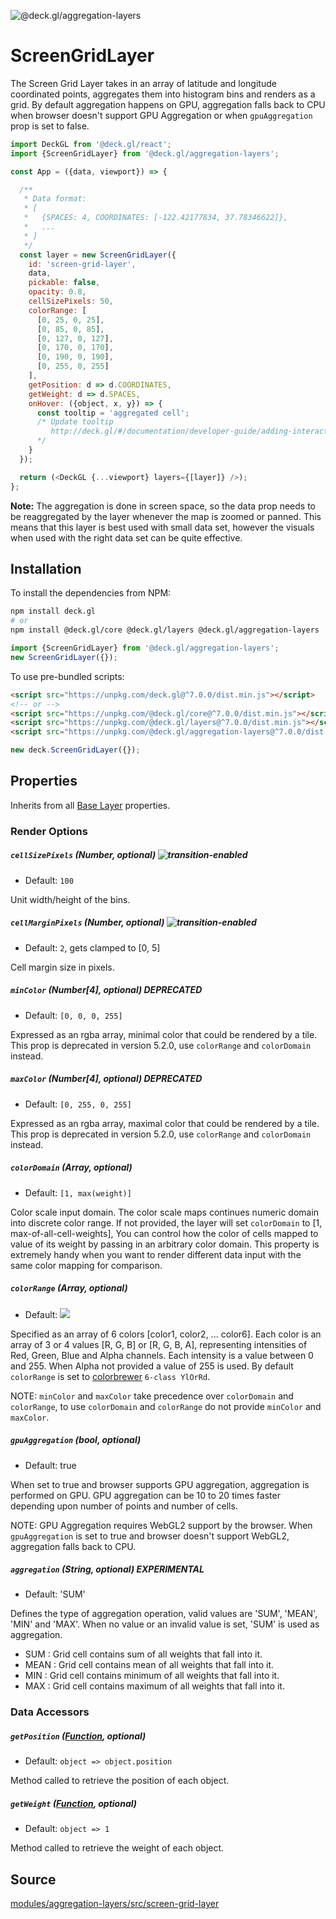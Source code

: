 <!-- INJECT:"ScreenGridLayerDemo" -->

<p class="badges">
  <img src="https://img.shields.io/badge/@deck.gl/aggregation--layers-lightgrey.svg?style=flat-square" alt="@deck.gl/aggregation-layers" />
</p>

# ScreenGridLayer

The Screen Grid Layer takes in an array of latitude and longitude
coordinated points, aggregates them into histogram bins and
renders as a grid. By default aggregation happens on GPU, aggregation falls back to CPU when browser doesn't support GPU Aggregation or when `gpuAggregation` prop is set to false.

```js
import DeckGL from '@deck.gl/react';
import {ScreenGridLayer} from '@deck.gl/aggregation-layers';

const App = ({data, viewport}) => {

  /**
   * Data format:
   * [
   *   {SPACES: 4, COORDINATES: [-122.42177834, 37.78346622]},
   *   ...
   * ]
   */
  const layer = new ScreenGridLayer({
    id: 'screen-grid-layer',
    data,
    pickable: false,
    opacity: 0.8,
    cellSizePixels: 50,
    colorRange: [
      [0, 25, 0, 25],
      [0, 85, 0, 85],
      [0, 127, 0, 127],
      [0, 170, 0, 170],
      [0, 190, 0, 190],
      [0, 255, 0, 255]
    ],
    getPosition: d => d.COORDINATES,
    getWeight: d => d.SPACES,
    onHover: ({object, x, y}) => {
      const tooltip = 'aggregated cell';
      /* Update tooltip
         http://deck.gl/#/documentation/developer-guide/adding-interactivity?section=example-display-a-tooltip-for-hovered-object
      */
    }
  });

  return (<DeckGL {...viewport} layers={[layer]} />);
};
```

**Note:** The aggregation is done in screen space, so the data prop
needs to be reaggregated by the layer whenever the map is zoomed or panned.
This means that this layer is best used with small data set, however the
visuals when used with the right data set can be quite effective.



## Installation

To install the dependencies from NPM:

```bash
npm install deck.gl
# or
npm install @deck.gl/core @deck.gl/layers @deck.gl/aggregation-layers
```

```js
import {ScreenGridLayer} from '@deck.gl/aggregation-layers';
new ScreenGridLayer({});
```

To use pre-bundled scripts:

```html
<script src="https://unpkg.com/deck.gl@^7.0.0/dist.min.js"></script>
<!-- or -->
<script src="https://unpkg.com/@deck.gl/core@^7.0.0/dist.min.js"></script>
<script src="https://unpkg.com/@deck.gl/layers@^7.0.0/dist.min.js"></script>
<script src="https://unpkg.com/@deck.gl/aggregation-layers@^7.0.0/dist.min.js"></script>
```

```js
new deck.ScreenGridLayer({});
```


## Properties

Inherits from all [Base Layer](/docs/api-reference/layer.md) properties.

### Render Options

##### `cellSizePixels` (Number, optional) ![transition-enabled](https://img.shields.io/badge/transition-enabled-green.svg?style=flat-square")

* Default: `100`

Unit width/height of the bins.

##### `cellMarginPixels` (Number, optional) ![transition-enabled](https://img.shields.io/badge/transition-enabled-green.svg?style=flat-square")

* Default: `2`, gets clamped to [0, 5]

Cell margin size in pixels.

##### `minColor` (Number[4], optional) **DEPRECATED**

* Default: `[0, 0, 0, 255]`

Expressed as an rgba array, minimal color that could be rendered by a tile. This prop is deprecated in version 5.2.0, use `colorRange` and `colorDomain` instead.

##### `maxColor` (Number[4], optional) **DEPRECATED**

* Default: `[0, 255, 0, 255]`

Expressed as an rgba array, maximal color that could be rendered by a tile.  This prop is deprecated in version 5.2.0, use `colorRange` and `colorDomain` instead.

##### `colorDomain` (Array, optional)

* Default: `[1, max(weight)]`

Color scale input domain. The color scale maps continues numeric domain into
discrete color range. If not provided, the layer will set `colorDomain` to [1, max-of-all-cell-weights], You can control how the color of cells mapped
to value of its weight by passing in an arbitrary color domain. This property is extremely handy when you want to render different data input with the same color mapping for comparison.

##### `colorRange` (Array, optional)

* Default: <img src="/website/src/static/images/colorbrewer_YlOrRd_6.png"/></a>

Specified as an array of 6 colors [color1, color2, ... color6]. Each color is an array of 3 or 4 values [R, G, B] or [R, G, B, A], representing intensities of Red, Green, Blue and Alpha channels.  Each intensity is a value between 0 and 255. When Alpha not provided a value of 255 is used. By default `colorRange` is set to
[colorbrewer](http://colorbrewer2.org/#type=sequential&scheme=YlOrRd&n=6) `6-class YlOrRd`.

NOTE: `minColor` and `maxColor` take precedence over `colorDomain` and `colorRange`, to use `colorDomain` and `colorRange` do not provide `minColor` and `maxColor`.

##### `gpuAggregation` (bool, optional)

* Default: true

When set to true and browser supports GPU aggregation, aggregation is performed on GPU. GPU aggregation can be 10 to 20 times faster depending upon number of points and number of cells.

NOTE: GPU Aggregation requires WebGL2 support by the browser. When `gpuAggregation` is set to true and browser doesn't support WebGL2, aggregation falls back to CPU.

##### `aggregation` (String, optional) **EXPERIMENTAL**

* Default: 'SUM'

Defines the type of aggregation operation, valid values are 'SUM', 'MEAN', 'MIN' and 'MAX'. When no value or an invalid value is set, 'SUM' is used as aggregation.

* SUM : Grid cell contains sum of all weights that fall into it.
* MEAN : Grid cell contains mean of all weights that fall into it.
* MIN : Grid cell contains minimum of all weights that fall into it.
* MAX : Grid cell contains maximum of all weights that fall into it.


### Data Accessors

##### `getPosition` ([Function](/docs/developer-guide/using-layers.md#accessors), optional)

* Default: `object => object.position`

Method called to retrieve the position of each object.

##### `getWeight` ([Function](/docs/developer-guide/using-layers.md#accessors), optional)

* Default: `object => 1`

Method called to retrieve the weight of each object.

## Source

[modules/aggregation-layers/src/screen-grid-layer](https://github.com/uber/deck.gl/tree/master/modules/aggregation-layers/src/screen-grid-layer)
